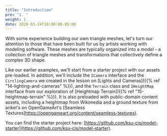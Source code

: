 ```yaml
---
title: "Introduction"
pre: "1. "
weight: 1
date: 2020-03-24T10:00:00-05:00
---
```

With some experience building our own triangle meshes, let's turn our attention to those that have been built for us by artists working with modeling software.  These meshes are typically organized into a _model_ - a collection of triangle meshes and transformations that collectively define a complex 3D shape.

Like our earlier examples, we'll start from a starter project with our assets pre-loaded.  In addition, we'll include the `ICamera` interface and the `CirclingCamera` we created in the lesson on [Lights and Cameras]({{% ref "14-lighting-and-cameras" %}}), and the `Terrain` class and `IHeightMap` interface from our exploration of [Heightmap Terrain]({{% ref "15-heightmap-terrain" %}}).  It is also preloaded with public-domain content assets, including a heightmap from Wikimedia and a ground texture from arikel's on OpenGameArt's [Seamless Textures]https://opengameart.org/content/seamless-textures).  

You can find the starter project here: [https://github.com/ksu-cis/model-starter](https://github.com/ksu-cis/model-starter).